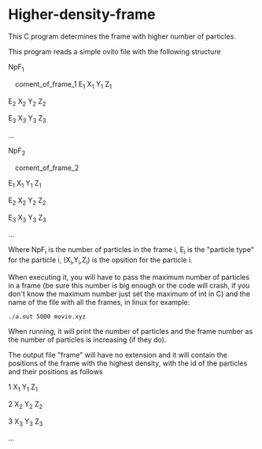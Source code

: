 # Higher-density-frame

This C program determines the frame with higher number of particles.

This program reads a simple ovito file with the following structure


NpF<sub>1</sub>

&emsp;coment_of_frame_1
E<sub>1</sub> X<sub>1</sub> Y<sub>1</sub> Z<sub>1</sub>

E<sub>2</sub> X<sub>2</sub> Y<sub>2</sub> Z<sub>2</sub>

E<sub>3</sub> X<sub>3</sub> Y<sub>3</sub> Z<sub>3</sub>

...

NpF<sub>2</sub>

&emsp;coment_of_frame_2

E<sub>1</sub> X<sub>1</sub> Y<sub>1</sub> Z<sub>1</sub>

E<sub>2</sub> X<sub>2</sub> Y<sub>2</sub> Z<sub>2</sub>

E<sub>3</sub> X<sub>3</sub> Y<sub>3</sub> Z<sub>3</sub>

...


Where NpF<sub>i</sub> is the number of particles in the frame i, E<sub>i</sub> is the "particle type" for the particle i, (X<sub>i</sub>,Y<sub>i</sub>,Z<sub>i</sub>) is the opsition for the particle i.

When executing it, you will have to pass the maximum number of particles in a frame (be sure this number is big enough or the code will crash, if you don't know the maximum number just set the maximum of int in C) and the name of the file with all the frames, in linux for example:

`
./a.out 5000 movie.xyz
`

When running, it will print the number of particles and the frame number as the number of particles is increasing (if they do).

The output file "frame" will have no extension and it will contain the positions of the frame with the highest density, with the id of the particles and their positions as follows


1 X<sub>1</sub> Y<sub>1</sub> Z<sub>1</sub>

2 X<sub>2</sub> Y<sub>2</sub> Z<sub>2</sub>

3 X<sub>3</sub> Y<sub>3</sub> Z<sub>3</sub>

...
